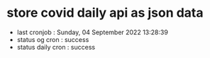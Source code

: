 # store covid daily api as json data

- last cronjob : Sunday, 04 September 2022 13:28:39
- status og cron : success
- status daily cron : success
      
      
